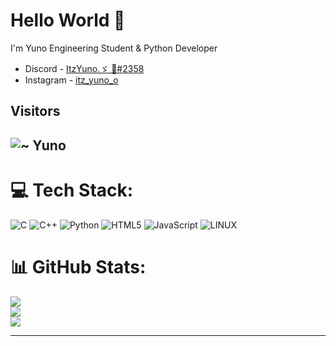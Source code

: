 # Hello World 👋




I'm Yuno Engineering Student & Python Developer





- Discord - [ItzYuno.ゞ 🖤#2358](https://discord.com/users/221023167492128768)
- Instagram - [itz_yuno_o](https://instagram.com/itz_yuno_o)

## Visitors
![~ Yuno](https://profile-counter.glitch.me/yunoziko/count.svg)
--

# 💻 Tech Stack:
![C](https://img.shields.io/badge/c-%2300599C.svg?style=for-the-badge&logo=c&logoColor=white) ![C++](https://img.shields.io/badge/c++-%2300599C.svg?style=for-the-badge&logo=c%2B%2B&logoColor=white) ![Python](https://img.shields.io/badge/python-3670A0?style=for-the-badge&logo=python&logoColor=ffdd54) ![HTML5](https://img.shields.io/badge/html5-%23E34F26.svg?style=for-the-badge&logo=html5&logoColor=white) ![JavaScript](https://img.shields.io/badge/javascript-%23323330.svg?style=for-the-badge&logo=javascript&logoColor=%23F7DF1E) ![LINUX](https://img.shields.io/badge/Linux-FCC624?style=for-the-badge&logo=linux&logoColor=black)
# 📊 GitHub Stats:
![](https://github-readme-stats.vercel.app/api?username=Yunoziko&theme=dark&hide_border=false&include_all_commits=false&count_private=false)<br/>
![](https://github-readme-streak-stats.herokuapp.com/?user=Yunoziko&theme=dark&hide_border=false)<br/>
![](https://github-readme-stats.vercel.app/api/top-langs/?username=Yunoziko&theme=dark&hide_border=false&include_all_commits=false&count_private=false&layout=compact)

---
